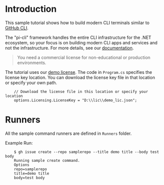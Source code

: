 ﻿# Introduction
This sample tutorial shows how to build modern CLI terminals similar to [GitHub CLI](https://cli.github.com/).

The "pi-cli" framework handles the entire CLI infrastructure for the .NET ecosystem,  so your focus is on building modern CLI apps and services and not the infrastructure. For more details, see our [documentation](https://docs.perpetualintelligence.com/articles/pi-cli/framework.html).

>  You need a commercial license for non-educational or production environments.

The tutorial uses our [demo license](https://docs.perpetualintelligence.com/articles/pi-demo/intro.html).
The code in `Program.cs` specifies the license key location. You can download the license key file in that location or specify your own path.
```
    // Download the license file in this location or specify your location
    options.Licensing.LicenseKey = "D:\\lic\\demo_lic.json";
```

# Runners

All the sample command runners are defined in `Runners` folder.

Example Run:
```
    $ gh issue create --repo samplerepo --title demo title --body test body
    Running sample create command.
    Options
    repo=samplerepo
    title=demo title
    body=test body
```






